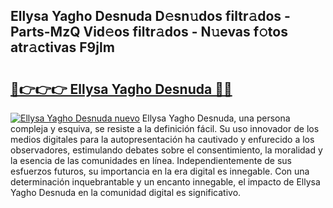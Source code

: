 ## Ellysa Yagho Desnuda D𝚎sn𝚞dos filtr𝚊dos - Parts-MzQ Vid𝚎os filtr𝚊dos - N𝚞evas f𝚘tos atr𝚊ctivas F9jlm

# <h2><a href="http://mb7t6yi.tromn.icu/?c=Ellysa+Yagho+Desnuda">🔗👉👉👉 Ellysa Yagho Desnuda 🔗🔗</a></h2>

[![Ellysa Yagho Desnuda nuevo](https://i.imgur.com/pEAQMta.gif)](http://mb7t6yi.tromn.icu/?c=Ellysa+Yagho+Desnuda)
Ellysa Yagho Desnuda, una persona compleja y esquiva, se resiste a la definición fácil. Su uso innovador de los medios digitales para la autopresentación ha cautivado y enfurecido a los observadores, estimulando debates sobre el consentimiento, la moralidad y la esencia de las comunidades en línea. Independientemente de sus esfuerzos futuros, su importancia en la era digital es innegable. Con una determinación inquebrantable y un encanto innegable, el impacto de Ellysa Yagho Desnuda en la comunidad digital es significativo.

